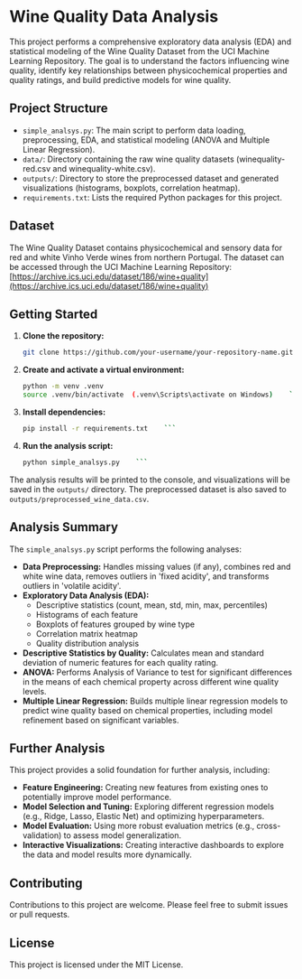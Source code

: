 # Wine Quality Data Analysis

This project performs a comprehensive exploratory data analysis (EDA) and statistical modeling of the Wine Quality Dataset from the UCI Machine Learning Repository. The goal is to understand the factors influencing wine quality, identify key relationships between physicochemical properties and quality ratings, and build predictive models for wine quality.

## Project Structure

*   `simple_analsys.py`: The main script to perform data loading, preprocessing, EDA, and statistical modeling (ANOVA and Multiple Linear Regression).
*   `data/`: Directory containing the raw wine quality datasets (winequality-red.csv and winequality-white.csv).
*   `outputs/`: Directory to store the preprocessed dataset and generated visualizations (histograms, boxplots, correlation heatmap).
*   `requirements.txt`: Lists the required Python packages for this project.

## Dataset

The Wine Quality Dataset contains physicochemical and sensory data for red and white Vinho Verde wines from northern Portugal. The dataset can be accessed through the UCI Machine Learning Repository: [https://archive.ics.uci.edu/dataset/186/wine+quality](https://archive.ics.uci.edu/dataset/186/wine+quality)

## Getting Started

1. **Clone the repository:**
    ```bash
    git clone https://github.com/your-username/your-repository-name.git  (Replace with your actual repository URL)    ```

2. **Create and activate a virtual environment:**
    ```bash
    python -m venv .venv
    source .venv/bin/activate  (.venv\Scripts\activate on Windows)    ```

3. **Install dependencies:**
    ```bash
    pip install -r requirements.txt    ```

4. **Run the analysis script:**
    ```bash
    python simple_analsys.py    ```

The analysis results will be printed to the console, and visualizations will be saved in the `outputs/` directory. The preprocessed dataset is also saved to `outputs/preprocessed_wine_data.csv`.

## Analysis Summary

The `simple_analsys.py` script performs the following analyses:

*   **Data Preprocessing:** Handles missing values (if any), combines red and white wine data, removes outliers in 'fixed acidity', and transforms outliers in 'volatile acidity'.
*   **Exploratory Data Analysis (EDA):**
    *   Descriptive statistics (count, mean, std, min, max, percentiles)
    *   Histograms of each feature
    *   Boxplots of features grouped by wine type
    *   Correlation matrix heatmap
    *   Quality distribution analysis
*   **Descriptive Statistics by Quality:** Calculates mean and standard deviation of numeric features for each quality rating.
*   **ANOVA:** Performs Analysis of Variance to test for significant differences in the means of each chemical property across different wine quality levels.
*   **Multiple Linear Regression:** Builds multiple linear regression models to predict wine quality based on chemical properties, including model refinement based on significant variables.

## Further Analysis

This project provides a solid foundation for further analysis, including:

*   **Feature Engineering:** Creating new features from existing ones to potentially improve model performance.
*   **Model Selection and Tuning:** Exploring different regression models (e.g., Ridge, Lasso, Elastic Net) and optimizing hyperparameters.
*   **Model Evaluation:** Using more robust evaluation metrics (e.g., cross-validation) to assess model generalization.
*   **Interactive Visualizations:** Creating interactive dashboards to explore the data and model results more dynamically.

## Contributing

Contributions to this project are welcome. Please feel free to submit issues or pull requests.

## License

This project is licensed under the MIT License.
